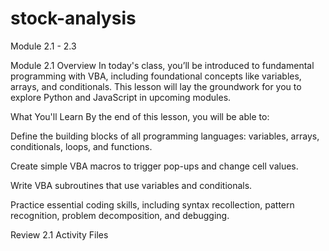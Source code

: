 # stock-analysis
Module 2.1 - 2.3

Module 2.1
Overview
In today's class, you’ll be introduced to fundamental programming with VBA, including foundational concepts like variables, arrays, and conditionals. This lesson will lay the groundwork for you to explore Python and JavaScript in upcoming modules.

What You'll Learn
By the end of this lesson, you will be able to:

Define the building blocks of all programming languages: variables, arrays, conditionals, loops, and functions.

Create simple VBA macros to trigger pop-ups and change cell values.

Write VBA subroutines that use variables and conditionals.

Practice essential coding skills, including syntax recollection, pattern recognition, problem decomposition, and debugging.

Review 2.1 Activity Files
